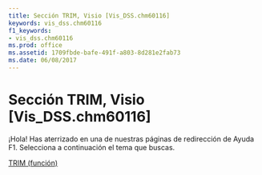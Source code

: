 ```yaml
---
title: Sección TRIM, Visio [Vis_DSS.chm60116]
keywords: vis_dss.chm60116
f1_keywords:
- vis_dss.chm60116
ms.prod: office
ms.assetid: 1709fbde-bafe-491f-a803-8d281e2fab73
ms.date: 06/08/2017
---
```





# Sección TRIM, Visio [Vis_DSS.chm60116]

¡Hola! Has aterrizado en una de nuestras páginas de redirección de Ayuda F1. Selecciona a continuación el tema que buscas.


 [TRIM (función)](http://msdn.microsoft.com/library/trim-function%28Office.15%29.aspx)


